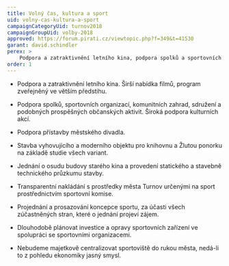 ```yaml
---
title: Volný čas, kultura a sport
uid: volny-cas-kultura-a-sport
campaignCategoryUid: turnov2018
campaignGroupUid: volby-2018
approved: https://forum.pirati.cz/viewtopic.php?f=349&t=41530
garant: david.schindler
perex: >
    Podpora a zatraktivnění letního kina, podpora spolků a sportovních organizací, přístavby městského divadla, nové knihovny.<br/>Transparentní nakládání s prostředky města, projednání a prosazování koncepce sportu.
order: 1
---
```


- Podpora a zatraktivnění letního kina. Širší nabídka filmů, program zveřejněný ve větším předstihu. 

- Podpora spolků, sportovních organizací, komunitních zahrad, sdružení a podobných prospěšných občanských aktivit. Široká podpora kulturních akcí. 

- Podpora přístavby městského divadla.

- Stavba vyhovujícího a moderního objektu pro knihovnu a Žlutou ponorku na základě studie všech variant.

- Jednání o osudu budovy starého kina a provedení statického a stavebně technického průzkumu stavby.

- Transparentní nakládání s prostředky města Turnov určenými na sport prostřednictvím sportovní komise.

- Projednání a prosazování koncepce sportu, za účasti všech zúčastněných stran, které o jednání projeví zájem.

- Dlouhodobě plánovat investice a opravy sportovních zařízení ve spolupráci se sportovními organizacemi.

- Nebudeme majetkově centralizovat sportoviště do rukou města, nedá-li to z pohledu ekonomiky jasný smysl.
